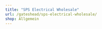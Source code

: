 ```yaml
---
title: "SPS Electrical Wholesale"
url: /gateshead/sps-electrical-wholesale/
shop: Allgemein
---
```

